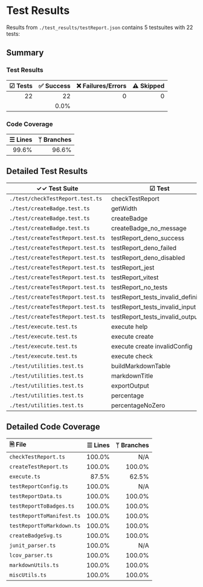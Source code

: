 # Test Results

Results from `./test_results/testReport.json` contains 5 testsuites with 22 tests:

## Summary

### Test Results

| ☑ Tests | ✅ Success | ❌ Failures/Errors | ⚠️ Skipped |
| ------: | --------: | ----------------: | ---------: |
|      22 |        22 |                 0 |          0 |
|         |      0.0% |                   |            |

### Code Coverage

| ☰ Lines | ᛘ Branches |
| ------: | ---------: |
|   99.6% |      96.6% |

## Detailed Test Results

| ✓✓ Test Suite                     | ☑ Test                              | State |
| --------------------------------- | ----------------------------------- | ----- |
| `./test/checkTestReport.test.ts`  | checkTestReport                     | ✅     |
| `./test/createBadge.test.ts`      | getWidth                            | ✅     |
| `./test/createBadge.test.ts`      | createBadge                         | ✅     |
| `./test/createBadge.test.ts`      | createBadge_no_message              | ✅     |
| `./test/createTestReport.test.ts` | testReport_deno_success             | ✅     |
| `./test/createTestReport.test.ts` | testReport_deno_failed              | ✅     |
| `./test/createTestReport.test.ts` | testReport_deno_disabled            | ✅     |
| `./test/createTestReport.test.ts` | testReport_jest                     | ✅     |
| `./test/createTestReport.test.ts` | testReport_vitest                   | ✅     |
| `./test/createTestReport.test.ts` | testReport_no_tests                 | ✅     |
| `./test/createTestReport.test.ts` | testReport_tests_invalid_definition | ✅     |
| `./test/createTestReport.test.ts` | testReport_tests_invalid_input      | ✅     |
| `./test/createTestReport.test.ts` | testReport_tests_invalid_output     | ✅     |
| `./test/execute.test.ts`          | execute help                        | ✅     |
| `./test/execute.test.ts`          | execute create                      | ✅     |
| `./test/execute.test.ts`          | execute create invalidConfig        | ✅     |
| `./test/execute.test.ts`          | execute check                       | ✅     |
| `./test/utilities.test.ts`        | buildMarkdownTable                  | ✅     |
| `./test/utilities.test.ts`        | markdownTitle                       | ✅     |
| `./test/utilities.test.ts`        | exportOutput                        | ✅     |
| `./test/utilities.test.ts`        | percentage                          | ✅     |
| `./test/utilities.test.ts`        | percentageNoZero                    | ✅     |

## Detailed Code Coverage

| 🗎 File                   | ☰ Lines | ᛘ Branches |
| :------------------------ | ------: | ---------: |
| `checkTestReport.ts`      |  100.0% |        N/A |
| `createTestReport.ts`     |  100.0% |     100.0% |
| `execute.ts`              |   87.5% |      62.5% |
| `testReportConfig.ts`     |  100.0% |        N/A |
| `testReportData.ts`       |  100.0% |     100.0% |
| `testReportToBadges.ts`   |  100.0% |     100.0% |
| `testReportToManifest.ts` |  100.0% |     100.0% |
| `testReportToMarkdown.ts` |  100.0% |     100.0% |
| `createBadgeSvg.ts`       |  100.0% |     100.0% |
| `junit_parser.ts`         |  100.0% |        N/A |
| `lcov_parser.ts`          |  100.0% |     100.0% |
| `markdownUtils.ts`        |  100.0% |     100.0% |
| `miscUtils.ts`            |  100.0% |     100.0% |
